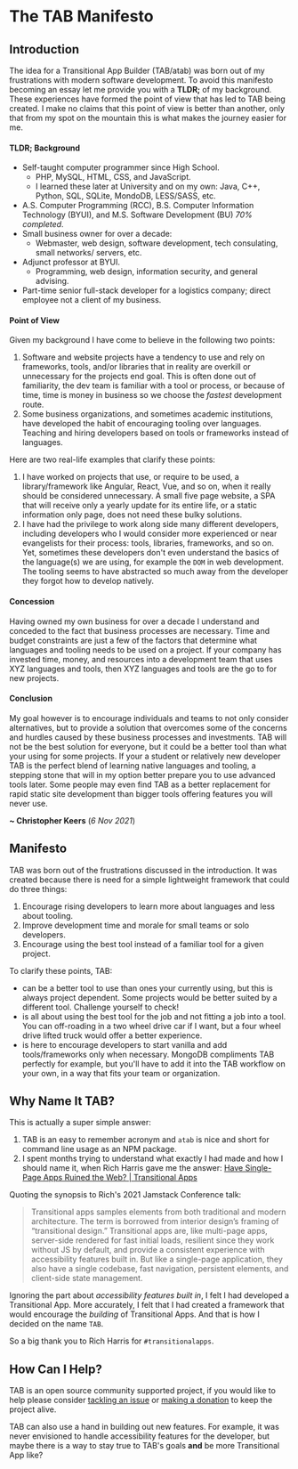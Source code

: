 # The TAB Manifesto

## Introduction
The idea for a Transitional App Builder (TAB/atab) was born out of my frustrations with modern software development. To avoid this manifesto becoming an essay let me provide you with a **TLDR;** of my background. These experiences have formed the point of view that has led to TAB being created. I make no claims that this point of view is better than another, only that from my spot on the mountain this is what makes the journey easier for me.

#### **TLDR; Background**
- Self-taught computer programmer since High School.
    - PHP, MySQL, HTML, CSS, and JavaScript.
    - I learned these later at University and on my own: Java, C++, Python, SQL, SQLite, MondoDB, LESS/SASS, etc.
- A.S. Computer Programming (RCC), B.S. Computer Information Technology (BYUI), and M.S. Software Development (BU) *70% completed*.
- Small business owner for over a decade:
    - Webmaster, web design, software development, tech consulating, small networks/ servers, etc.
- Adjunct professor at BYUI.
    - Programming, web design, information security, and general advising.
- Part-time senior full-stack developer for a logistics company; direct employee not a client of my business.

#### **Point of View**
Given my background I have come to believe in the following two points:

1. Software and website projects have a tendency to use and rely on frameworks, tools, and/or libraries that in reality are overkill or unnecessary for the projects end goal. This is often done out of familiarity, the dev team is familiar with a tool or process, or because of time, time is money in business so we choose the *fastest* development route.
2. Some business organizations, and sometimes academic institutions, have developed the habit of encouraging tooling over languages. Teaching and hiring developers based on tools or frameworks instead of languages.

Here are two real-life examples that clarify these points:

1. I have worked on projects that use, or require to be used, a library/framework like Angular, React, Vue, and so on, when it really should be considered unnecessary. A small five page website, a SPA that will receive only a yearly update for its entire life, or a static information only page, does not need these bulky solutions.
2. I have had the privilege to work along side many different developers, including developers who I would consider more experienced or near evangelists for their process: tools, libraries, frameworks, and so on. Yet, sometimes these developers don't even understand the basics of the language(s) we are using, for example the `DOM` in web development. The tooling seems to have abstracted so much away from the developer they forgot how to develop natively.

#### **Concession**
Having owned my own business for over a decade I understand and conceded to the fact that business processes are necessary. Time and budget constraints are just a few of the factors that determine what languages and tooling needs to be used on a project. If your company has invested time, money, and resources into a development team that uses XYZ languages and tools, then XYZ languages and tools are the go to for new projects.

#### **Conclusion**

My goal however is to encourage individuals and teams to not only consider alternatives, but to provide a solution that overcomes some of the concerns and hurdles caused by these business processes and investments. TAB will not be the best solution for everyone, but it could be a better tool than what your using for some projects. If your a student or relatively new developer TAB is the perfect blend of learning native languages and tooling, a stepping stone that will in my option better prepare you to use advanced tools later. Some people may even find TAB as a better replacement for rapid static site development than bigger tools offering features you will never use.

**\~ Christopher Keers** (*6 Nov 2021*)

## Manifesto
TAB was born out of the frustrations discussed in the introduction. It was created because there is need for a simple lightweight framework that could do three things:

1. Encourage rising developers to learn more about languages and less about tooling.
2. Improve development time and morale for small teams or solo developers.
3. Encourage using the best tool instead of a familiar tool for a given project.

To clarify these points, TAB:

- can be a better tool to use than ones your currently using, but this is always project dependent. Some projects would be better suited by a different tool. Challenge yourself to check!
- is all about using the best tool for the job and not fitting a job into a tool. You can off-roading in a two wheel drive car if I want, but a four wheel drive lifted truck would offer a better experience.
- is here to encourage developers to start vanilla and add tools/frameworks only when necessary. MongoDB compliments TAB perfectly for example, but you'll have to add it into the TAB workflow on your own, in a way that fits your team or organization.

## Why Name It TAB?
This is actually a super simple answer:

1. TAB is an easy to remember acronym and `atab` is nice and short for command line usage as an NPM package.
2. I spent months trying to understand what exactly I had made and how I should name it, when Rich Harris gave me the answer: [Have Single-Page Apps Ruined the Web? | Transitional Apps](https://youtu.be/860d8usGC0o)

Quoting the synopsis to Rich's 2021 Jamstack Conference talk:

> Transitional apps samples elements from both traditional and modern architecture. The term is borrowed from interior design’s framing of “transitional design.” Transitional apps are, like multi-page apps, server-side rendered for fast initial loads, resilient since they work without JS by default, and provide a consistent experience with accessibility features built in. But like a single-page application, they also have a single codebase, fast navigation, persistent elements, and client-side state management.

Ignoring the part about *accessibility features built in*, I felt I had developed a Transitional App. More accurately, I felt that I had created a framework that would encourage the *building* of Transitional Apps. And that is how I decided on the name `TAB`.

So a big thank you to Rich Harris for `#transitionalapps`.

## How Can I Help?
TAB is an open source community supported project, if you would like to help please consider <a href="https://github.com/caboodle-tech/transitional-app-builder/issues" target="_blank">tackling an issue</a> or <a href="https://ko-fi.com/caboodletech" target="_blank">making a donation</a> to keep the project alive.

TAB can also use a hand in building out new features. For example, it was never envisioned to handle accessibility features for the developer, but maybe there is a way to stay true to TAB's goals **and** be more Transitional App like?